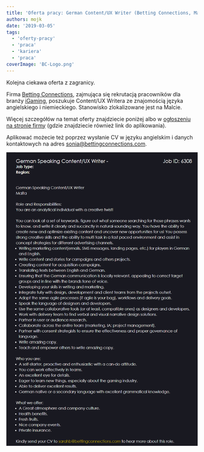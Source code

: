```yaml
---
title: 'Oferta pracy: German Content/UX Writer (Betting Connections, Malta)'
authors: mojk
date: '2019-03-05'
tags:
  - 'oferty-pracy'
  - 'praca'
  - 'kariera'
  - 'praca'
coverImage: 'BC-Logo.png'
---
```


Kolejna ciekawa oferta z zagranicy.

<!--truncate-->

Firma [Betting Connections](https://www.bettingconnections.com/), zajmująca się
rekrutacją pracowników dla
branży [iGaming](https://stronggaming.com/what-is-igaming/), poszukuje
Content/UX Writera ze znajomością języka angielskiego i niemieckiego. Stanowisko
zlokalizowane jest na Malcie.

Więcej szczegółów na temat oferty znajdziecie poniżej albo
w [ogłoszeniu na stronie firmy](https://www.bettingconnections.com/job/?job=content-ux-writer-jid6308) (gdzie
znajdziecie również link do aplikowania).

Aplikować możecie też poprzez wysłanie CV w języku angielskim i danych
kontaktowych na
adres [sonia@bettingconnections.com](mailto:sonia@bettingconnections.com).

[![](images/ux_writer_german_malta.png)](http://techwriter.pl/wp-content/uploads/2019/03/ux_writer_german_malta.png)
